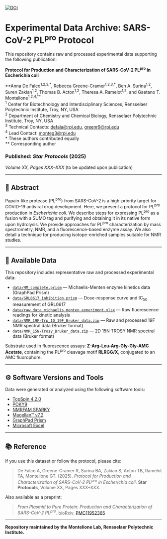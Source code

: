 [![DOI](https://zenodo.org/badge/DOI/10.5281/zenodo.15954746.svg)](https://doi.org/10.5281/zenodo.15954746)

# Experimental Data Archive: SARS-CoV-2 PL<sup>pro</sup> Protocol

This repository contains raw and processed experimental data supporting the following publication:

**Protocol for Production and Characterization of SARS-CoV-2 PL<sup>pro</sup> in Escherichia coli**

**Anna De Falco<sup>1,2,3,\*</sup>, Rebecca Greene-Cramer<sup>1,2,3,\*</sup>, Ben A. Surina<sup>1,2</sup>, Suren Zakian<sup>1,2</sup>, Thomas B. Acton<sup>1,2</sup>, Theresa A. Ramelot<sup>1,2</sup>, and Gaetano T. Montelione<sup>1,2,4,\*\*</sup>  
<sup>1</sup> Center for Biotechnology and Interdisciplinary Sciences, Rensselaer Polytechnic Institute, Troy, NY, USA  
<sup>2</sup> Department of Chemistry and Chemical Biology, Rensselaer Polytechnic Institute, Troy, NY, USA  
<sup>3</sup> Technical Contacts: [defala@rpi.edu](mailto:defala@rpi.edu), [greenr9@rpi.edu](mailto:greenr9@rpi.edu)  
<sup>4</sup> Lead Contact: [monteg3@rpi.edu](mailto:monteg3@rpi.edu)  
\* These authors contributed equally  
\*\* Corresponding author  

### Published: *Star Protocols* (2025)  
*Volume XX, Pages XXX–XXX* (to be updated upon publication)

---

## 🧾 Abstract

Papain-like protease (PL<sup>pro</sup>) from SARS-CoV-2 is a high-priority target for COVID-19 antiviral drug development. Here, we present a protocol for PL<sup>pro</sup> production in *Escherichia coli*. We describe steps for expressing PL<sup>pro</sup> as a fusion with a SUMO tag and purifying and obtaining it in its native form upon hydrolysis. We provide approaches for PL<sup>pro</sup> characterization by mass spectrometry, NMR, and a fluorescence-based enzyme assay. We also detail a technique for producing isotope-enriched samples suitable for NMR studies.

---

## 📁 Available Data

This repository includes representative raw and processed experimental data:

- [`data/MM_complete.prism`](./data/MM_complete.prism) — Michaelis-Menten enzyme kinetics data (GraphPad Prism)  
- [`data/GRL0617_inhibition.prism`](./data/GRL0617_inhibition.prism) — Dose-response curve and IC<sub>50</sub> measurement of GRL0617  
- [`data/raw_data_michaelis_menten_experiment.xlsx`](./data/raw_data_michaelis_menten_experiment.xlsx) — Raw fluorescence readings for kinetic analysis  
- [`data/NMR_19F-Trp_1D_19F_Bruker_data.zip`](./data/NMR_19F-Trp_1D_19F_Bruker_data.zip) — Raw and processed 19F NMR spectral data (Bruker format)
- [`data/NMR_15N-Trosy_Bruker_data.zip`](./data/NMR_15N-Trosy_Bruker_data.zip) — 2D 15N TROSY NMR spectral data (Bruker format)

Substrate used in fluorescence assays: **Z-Arg-Leu-Arg-Gly-Gly-AMC Acetate**, containing the PL<sup>pro</sup> cleavage motif **RLRGG/X**, conjugated to an AMC fluorophore.

---

## ⚙️ Software Versions and Tools

Data were generated or analyzed using the following software tools:

- [TopSpin 4.2.0](https://www.bruker.com/en/products-andsolutions/mr/nmr-software/topspin.html)  
- [POKY9](https://sites.google.com/view/pokynmr)  
- [NMRFAM SPARKY](https://nmrfam.wisc.edu/nmrfam-sparky-distribution/)  
- [Magellan™ v7.2](https://lifesciences.tecan.com/software-magellan)  
- [GraphPad Prism](https://www.graphpad.com)  
- [Microsoft Excel](https://www.microsoft.com/en-us/microsoft-365/excel)

---

## 📚 Reference

If you use this dataset or follow the protocol, please cite:

> De Falco A, Greene-Cramer R, Surina BA, Zakian S, Acton TB, Ramelot TA, Montelione GT. (2025). *Protocol for Production and Characterization of SARS-CoV-2 PL<sup>pro</sup> in Escherichia coli*. **Star Protocols**, Volume XX, Pages XXX–XXX.

Also available as a preprint:  
> *From Plasmid to Pure Protein: Production and Characterization of SARS-CoV-2 PL<sup>pro</sup>*. bioRxiv. [PMC11952365](https://pmc.ncbi.nlm.nih.gov/articles/PMC11952365/)

---

**Repository maintained by the Montelione Lab, Rensselaer Polytechnic Institute.**
